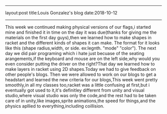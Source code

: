 - - -
layout:post
title:Louis Gonzalez's blog
date:2018-10-12
- - -

This week we continued making physical versions of our flags,i started mine and finished it in time on the day it was due(thanks for giving me the materials on the first day guys),then we learned how to make shapes in racket and the different kinds of shapes it can make. The format for it looks like this (shape radius,width, or side. ex:legnth. "mode" "color"). The next day we did pair programing which i hate just becuase of the seating arangements,if the keyboard and mouse are on the left side,why would you even consider putting the driver on the right?That day we learned how to make layers in racket using 2D shapes.Today we had to give feedback on other people's blogs. Then we were allowed to work on our blogs to get a headstart and learned the new criteria for our blogs,This week went pretty smoothly,in all my classes too,racket was a little confusing at first,but i eventually got used to it,it's definitley different from unity and visual studio,where visual studio was only the code,and the rest had to be taken care of in unity,like images,sprite animations,the speed for things,and the physics apllied to everything,including coillision. 
